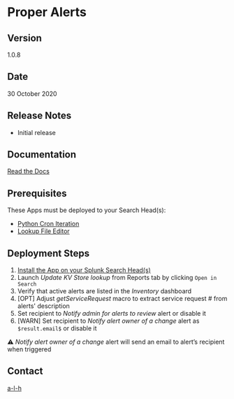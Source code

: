 #	Proper Alerts


##	Version


1.0.8


##	Date


30 October 2020


##	Release Notes


- Initial release


##	Documentation


[Read the Docs](https://proper-alerts.rtfd.io)


##	Prerequisites


These Apps must be deployed to your Search Head(s):

- [Python Cron Iteration](https://splunkbase.splunk.com/app/4027/)
- [Lookup File Editor](https://splunkbase.splunk.com/app/1724/)


##	Deployment Steps


1.	[Install the App on your Splunk Search Head(s)](https://docs.splunk.com/Documentation/Splunk/latest/Admin/Deployappsandadd-ons#Deployment_architectures)
2.	Launch *Update KV Store lookup* from Reports tab by clicking ``Open in Search``
3.	Verify that active alerts are listed in the *Inventory* dashboard
4.	[OPT] Adjust *getServiceRequest* macro to extract service request # from alerts' description
5.	Set recipient to *Notify admin for alerts to review* alert or disable it
6.	[WARN] Set recipient to *Notify alert owner of a change* alert as ``$result.email$`` or disable it

:warning: *Notify alert owner of a change* alert will send an email to alert’s recipient when triggered


##	Contact


[a-l-h](https://github.com/a-l-h)




